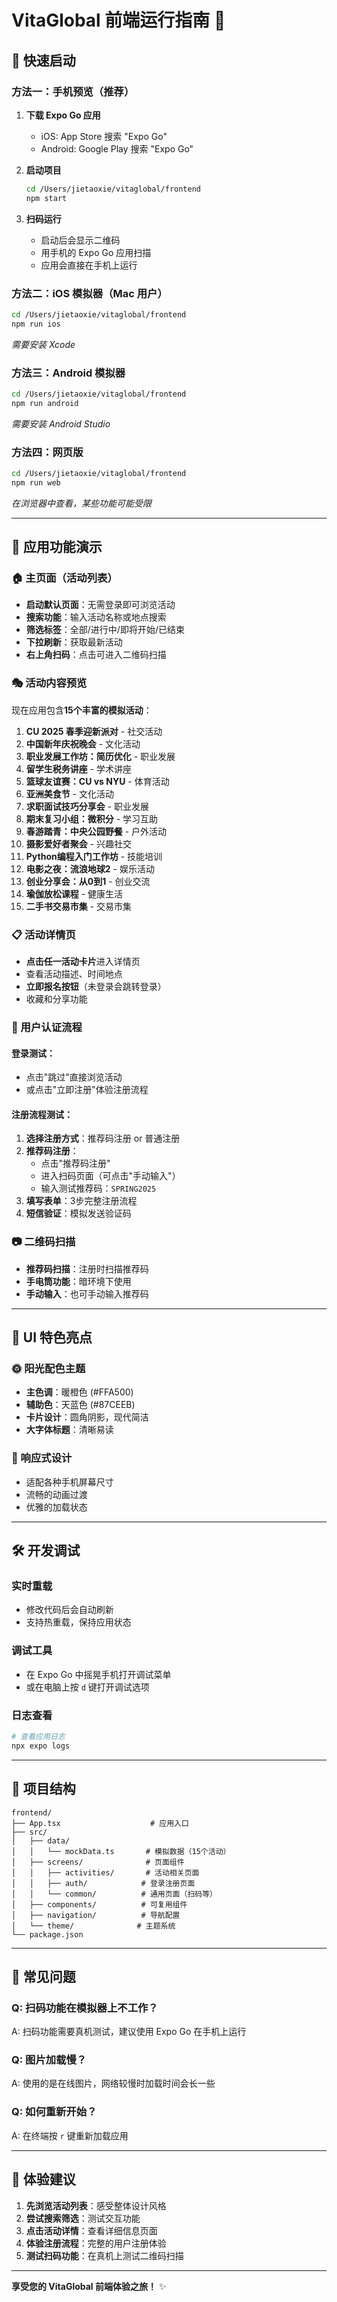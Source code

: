 # VitaGlobal 前端运行指南 🚀

## 🎯 快速启动

### 方法一：手机预览（推荐）
1. **下载 Expo Go 应用**
   - iOS: App Store 搜索 "Expo Go"
   - Android: Google Play 搜索 "Expo Go"

2. **启动项目**
   ```bash
   cd /Users/jietaoxie/vitaglobal/frontend
   npm start
   ```

3. **扫码运行**
   - 启动后会显示二维码
   - 用手机的 Expo Go 应用扫描
   - 应用会直接在手机上运行

### 方法二：iOS 模拟器（Mac 用户）
```bash
cd /Users/jietaoxie/vitaglobal/frontend
npm run ios
```
*需要安装 Xcode*

### 方法三：Android 模拟器
```bash
cd /Users/jietaoxie/vitaglobal/frontend
npm run android
```
*需要安装 Android Studio*

### 方法四：网页版
```bash
cd /Users/jietaoxie/vitaglobal/frontend
npm run web
```
*在浏览器中查看，某些功能可能受限*

---

## 📱 应用功能演示

### 🏠 主页面（活动列表）
- **启动默认页面**：无需登录即可浏览活动
- **搜索功能**：输入活动名称或地点搜索
- **筛选标签**：全部/进行中/即将开始/已结束
- **下拉刷新**：获取最新活动
- **右上角扫码**：点击可进入二维码扫描

### 🎭 活动内容预览
现在应用包含**15个丰富的模拟活动**：

1. **CU 2025 春季迎新派对** - 社交活动
2. **中国新年庆祝晚会** - 文化活动  
3. **职业发展工作坊：简历优化** - 职业发展
4. **留学生税务讲座** - 学术讲座
5. **篮球友谊赛：CU vs NYU** - 体育活动
6. **亚洲美食节** - 文化活动
7. **求职面试技巧分享会** - 职业发展
8. **期末复习小组：微积分** - 学习互助
9. **春游踏青：中央公园野餐** - 户外活动
10. **摄影爱好者聚会** - 兴趣社交
11. **Python编程入门工作坊** - 技能培训
12. **电影之夜：流浪地球2** - 娱乐活动
13. **创业分享会：从0到1** - 创业交流
14. **瑜伽放松课程** - 健康生活
15. **二手书交易市集** - 交易市集

### 📋 活动详情页
- **点击任一活动卡片**进入详情页
- 查看活动描述、时间地点
- **立即报名按钮**（未登录会跳转登录）
- 收藏和分享功能

### 🔐 用户认证流程
#### 登录测试：
- 点击"跳过"直接浏览活动
- 或点击"立即注册"体验注册流程

#### 注册流程测试：
1. **选择注册方式**：推荐码注册 or 普通注册
2. **推荐码注册**：
   - 点击"推荐码注册"
   - 进入扫码页面（可点击"手动输入"）
   - 输入测试推荐码：`SPRING2025`
3. **填写表单**：3步完整注册流程
4. **短信验证**：模拟发送验证码

### 📷 二维码扫描
- **推荐码扫描**：注册时扫描推荐码
- **手电筒功能**：暗环境下使用
- **手动输入**：也可手动输入推荐码

---

## 🎨 UI 特色亮点

### 🌞 阳光配色主题
- **主色调**：暖橙色 (#FFA500) 
- **辅助色**：天蓝色 (#87CEEB)
- **卡片设计**：圆角阴影，现代简洁
- **大字体标题**：清晰易读

### 📱 响应式设计
- 适配各种手机屏幕尺寸
- 流畅的动画过渡
- 优雅的加载状态

---

## 🛠 开发调试

### 实时重载
- 修改代码后会自动刷新
- 支持热重载，保持应用状态

### 调试工具
- 在 Expo Go 中摇晃手机打开调试菜单
- 或在电脑上按 `d` 键打开调试选项

### 日志查看
```bash
# 查看应用日志
npx expo logs
```

---

## 📂 项目结构

```
frontend/
├── App.tsx                    # 应用入口
├── src/
│   ├── data/
│   │   └── mockData.ts       # 模拟数据（15个活动）
│   ├── screens/              # 页面组件
│   │   ├── activities/       # 活动相关页面
│   │   ├── auth/            # 登录注册页面
│   │   └── common/          # 通用页面（扫码等）
│   ├── components/          # 可复用组件
│   ├── navigation/          # 导航配置
│   └── theme/              # 主题系统
└── package.json
```

---

## 🔧 常见问题

### Q: 扫码功能在模拟器上不工作？
A: 扫码功能需要真机测试，建议使用 Expo Go 在手机上运行

### Q: 图片加载慢？
A: 使用的是在线图片，网络较慢时加载时间会长一些

### Q: 如何重新开始？
A: 在终端按 `r` 键重新加载应用

---

## 🎉 体验建议

1. **先浏览活动列表**：感受整体设计风格
2. **尝试搜索筛选**：测试交互功能
3. **点击活动详情**：查看详细信息页面
4. **体验注册流程**：完整的用户注册体验
5. **测试扫码功能**：在真机上测试二维码扫描

---

**享受您的 VitaGlobal 前端体验之旅！** ✨